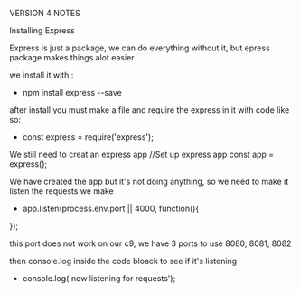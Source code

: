 VERSION 4 NOTES

Installing Express

Express is just a package, we can do everything without it, but epress package makes things alot easier

we install it with :
- npm install express --save

after install you must make a file and require the express in it with code like so:

- const express = require('express');

We still need to creat an express app
//Set up express app 
const app = express();

We have created the app but it's not doing anything, so we need to make it listen the requests we make 

- app.listen(process.env.port || 4000, function(){
    
});

this port does not work on our c9, we have 3 ports to use 8080, 8081, 8082

then console.log inside the code bloack to see if it's listening 

- console.log('now listening for requests'); 
